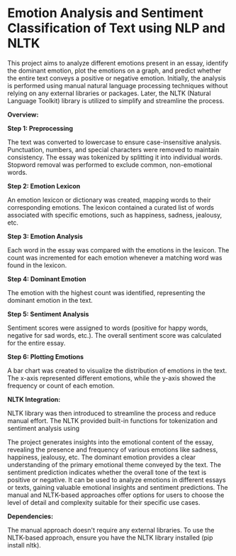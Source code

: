 # Emotion Analysis and Sentiment Classification of Text using NLP and NLTK
This project aims to analyze different emotions present in an essay, identify the dominant emotion, plot the emotions on a graph, and predict whether the entire text conveys a positive or negative emotion. Initially, the analysis is performed using manual natural language processing techniques without relying on any external libraries or packages. Later, the NLTK (Natural Language Toolkit) library is utilized to simplify and streamline the process.

**Overview:**

**Step 1: Preprocessing**

The text was converted to lowercase to ensure case-insensitive analysis.
Punctuation, numbers, and special characters were removed to maintain consistency.
The essay was tokenized by splitting it into individual words.
Stopword removal was performed to exclude common, non-emotional words.

**Step 2: Emotion Lexicon**

An emotion lexicon or dictionary was created, mapping words to their corresponding emotions.
The lexicon contained a curated list of words associated with specific emotions, such as happiness, sadness, jealousy, etc.

**Step 3: Emotion Analysis**

Each word in the essay was compared with the emotions in the lexicon.
The count was incremented for each emotion whenever a matching word was found in the lexicon.

**Step 4: Dominant Emotion**

The emotion with the highest count was identified, representing the dominant emotion in the text.

**Step 5: Sentiment Analysis**

Sentiment scores were assigned to words (positive for happy words, negative for sad words, etc.).
The overall sentiment score was calculated for the entire essay.

**Step 6: Plotting Emotions**

A bar chart was created to visualize the distribution of emotions in the text.
The x-axis represented different emotions, while the y-axis showed the frequency or count of each emotion.

**NLTK Integration:**

NLTK library was then introduced to streamline the process and reduce manual effort.
The NLTK provided built-in functions for tokenization and sentiment analysis using 

The project generates insights into the emotional content of the essay, revealing the presence and frequency of various emotions like sadness, happiness, jealousy, etc.
The dominant emotion provides a clear understanding of the primary emotional theme conveyed by the text.
The sentiment prediction indicates whether the overall tone of the text is positive or negative.
It can be used to analyze emotions in different essays or texts, gaining valuable emotional insights and sentiment predictions.
The manual and NLTK-based approaches offer options for users to choose the level of detail and complexity suitable for their specific use cases.

**Dependencies:**

The manual approach doesn't require any external libraries.
To use the NLTK-based approach, ensure you have the NLTK library installed (pip install nltk).
